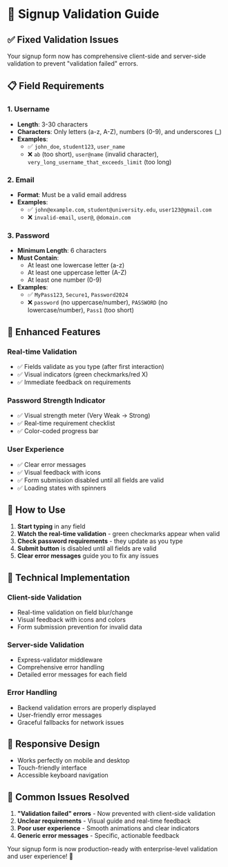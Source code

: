# 🔐 Signup Validation Guide

## ✅ **Fixed Validation Issues**

Your signup form now has comprehensive client-side and server-side validation to prevent "validation failed" errors.

## 📋 **Field Requirements**

### **1. Username**
- **Length**: 3-30 characters
- **Characters**: Only letters (a-z, A-Z), numbers (0-9), and underscores (_)
- **Examples**: 
  - ✅ `john_doe`, `student123`, `user_name`
  - ❌ `ab` (too short), `user@name` (invalid character), `very_long_username_that_exceeds_limit` (too long)

### **2. Email**
- **Format**: Must be a valid email address
- **Examples**:
  - ✅ `john@example.com`, `student@university.edu`, `user123@gmail.com`
  - ❌ `invalid-email`, `user@`, `@domain.com`

### **3. Password**
- **Minimum Length**: 6 characters
- **Must Contain**:
  - At least one lowercase letter (a-z)
  - At least one uppercase letter (A-Z)
  - At least one number (0-9)
- **Examples**:
  - ✅ `MyPass123`, `Secure1`, `Password2024`
  - ❌ `password` (no uppercase/number), `PASSWORD` (no lowercase/number), `Pass1` (too short)

## 🎨 **Enhanced Features**

### **Real-time Validation**
- ✅ Fields validate as you type (after first interaction)
- ✅ Visual indicators (green checkmarks/red X)
- ✅ Immediate feedback on requirements

### **Password Strength Indicator**
- ✅ Visual strength meter (Very Weak → Strong)
- ✅ Real-time requirement checklist
- ✅ Color-coded progress bar

### **User Experience**
- ✅ Clear error messages
- ✅ Visual feedback with icons
- ✅ Form submission disabled until all fields are valid
- ✅ Loading states with spinners

## 🚀 **How to Use**

1. **Start typing** in any field
2. **Watch the real-time validation** - green checkmarks appear when valid
3. **Check password requirements** - they update as you type
4. **Submit button** is disabled until all fields are valid
5. **Clear error messages** guide you to fix any issues

## 🔧 **Technical Implementation**

### **Client-side Validation**
- Real-time validation on field blur/change
- Visual feedback with icons and colors
- Form submission prevention for invalid data

### **Server-side Validation**
- Express-validator middleware
- Comprehensive error handling
- Detailed error messages for each field

### **Error Handling**
- Backend validation errors are properly displayed
- User-friendly error messages
- Graceful fallbacks for network issues

## 📱 **Responsive Design**
- Works perfectly on mobile and desktop
- Touch-friendly interface
- Accessible keyboard navigation

## 🎯 **Common Issues Resolved**

1. **"Validation failed" errors** - Now prevented with client-side validation
2. **Unclear requirements** - Visual guide and real-time feedback
3. **Poor user experience** - Smooth animations and clear indicators
4. **Generic error messages** - Specific, actionable feedback

Your signup form is now production-ready with enterprise-level validation and user experience! 🎉
